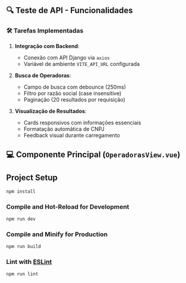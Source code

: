 ## 🔍 Teste de API - Funcionalidades

### 🛠️ Tarefas Implementadas
1. **Integração com Backend**:
   - Conexão com API Django via `axios`
   - Variável de ambiente `VITE_API_URL` configurada

2. **Busca de Operadoras**:
   - Campo de busca com debounce (250ms)
   - Filtro por razão social (case insensitive)
   - Paginação (20 resultados por requisição)

3. **Visualização de Resultados**:
   - Cards responsivos com informações essenciais
   - Formatação automática de CNPJ
   - Feedback visual durante carregamento

## 💻 Componente Principal (`OperadorasView.vue`)

## Project Setup

```sh
npm install
```

### Compile and Hot-Reload for Development

```sh
npm run dev
```

### Compile and Minify for Production

```sh
npm run build
```

### Lint with [ESLint](https://eslint.org/)

```sh
npm run lint
```
